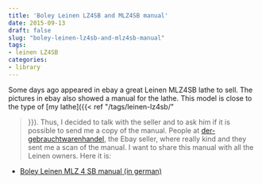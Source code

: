 ```yaml
---
title: 'Boley Leinen LZ4SB and MLZ4SB manual'
date: 2015-09-13
draft: false
slug: "boley-leinen-lz4sb-and-mlz4sb-manual"
tags:
- leinen LZ4SB
categories:
- library
---
```



Some days ago appeared in ebay a great Leinen MLZ4SB lathe to
sell. The pictures in ebay also showed a manual for the lathe. This
model is close to the type of [my lathe]({{< ref "/tags/leinen-lz4sb/"
>}}).  Thus, I decided to talk with the seller and to ask him if it is
possible to send me a copy of the manual. People
at [der-gebrauchtwarenhandel](https://www.ebay.es/str/dergebrauchtwarenhandel),
the Ebay seller, where really kind and they sent me a scan of the
manual. I want to share this manual with all the Leinen owners. Here
it is:

*   [Boley Leinen MLZ 4 SB manual (in german)](leinen-mlz4sb-manual.pdf)
